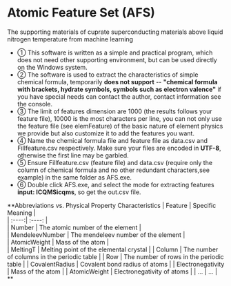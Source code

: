 # Atomic Feature Set (AFS)  
The supporting materials of cuprate superconducting materials above liquid nitrogen temperature from machine learning  
- ① This software is written as a simple and practical program, which does not need other supporting environment, but can be used directly on the Windows system.  
- ② The software is used to extract the characteristics of simple chemical formula, temporarily **does not support** -- **"chemical formula with brackets, hydrate symbols, symbols such as electron valence"** if you have special needs can contact the author, contact information see the console.  
- ③ The limit of features dimension are 1000 (the results follows your feature file), 10000 is the most characters per line, you can not only use the feature file (see elemFeature) of the basic nature of element physics we provide but also customize it to add the features you want.  
- ④ Name the chemical formula file and feature file as data.csv and Fillfeature.csv respectively. Make sure your files are encoded in **UTF-8**, otherwise the first line may be garbled.  
- ⑤ Ensure Fillfeature.csv (feature file) and data.csv (require only the column of chemical formula and no other redundant characters,see example) in the same folder as AFS.exe.   
- ⑥ Double click AFS.exe, and select the mode for extracting features **input: ICQMSicqms**, so get the out.csv file.  

**Abbreviations vs. Physical Property Characteristics
| Feature | Specific Meaning |   
| :----:| :----: |  
| Number | The atomic number of the element |  
| MendeleevNumber | The mendeleev number of the element |  
| AtomicWeight | Mass of the atom |  
| MeltingT  | Melting point of the elemental crystal | 
| Column | The number of columns in the periodic table | 
| Row | The number of rows in the periodic table | 
| CovalentRadius | Covalent bond radius of atoms | 
| Electronegativity | Mass of the atom | 
| AtomicWeight | Electronegativity of atoms | 
| ... | ... | **

